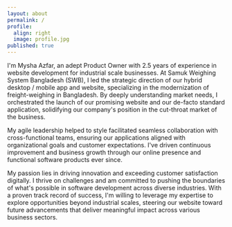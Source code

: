 ```yaml
---
layout: about
permalink: /
profile:
  align: right
  image: profile.jpg
published: true
---
```


I'm Mysha Azfar, an adept Product Owner with 2.5 years of experience in website development for industrial scale businesses. At Samuk Weighing System Bangladesh (SWB), I led the strategic direction of our hybrid desktop / mobile app and website, specializing in the modernization of freight-weighing in Bangladesh. By deeply understanding market needs, I orchestrated the launch of our promising website and our de-facto standard application, solidifying our company's position in the cut-throat market of the business.

My agile leadership helped to style facilitated seamless collaboration with cross-functional teams, ensuring our applications aligned with organizational goals and customer expectations. I've driven continuous improvement and business growth through our online presence and functional software products ever since.

My passion lies in driving innovation and exceeding customer satisfaction digitally. I thrive on challenges and am committed to pushing the boundaries of what's possible in software development across diverse industries. With a proven track record of success, I'm willing to leverage my expertise to explore opportunities beyond industrial scales, steering our website toward future advancements that deliver meaningful impact across various business sectors.

